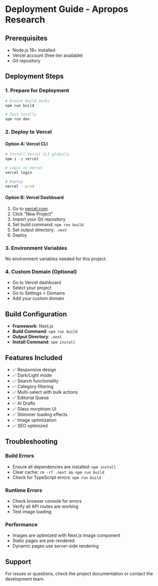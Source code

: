 # Deployment Guide - Apropos Research

## Prerequisites
- Node.js 18+ installed
- Vercel account (free tier available)
- Git repository

## Deployment Steps

### 1. Prepare for Deployment
```bash
# Ensure build works
npm run build

# Test locally
npm run dev
```

### 2. Deploy to Vercel

#### Option A: Vercel CLI
```bash
# Install Vercel CLI globally
npm i -g vercel

# Login to Vercel
vercel login

# Deploy
vercel --prod
```

#### Option B: Vercel Dashboard
1. Go to [vercel.com](https://vercel.com)
2. Click "New Project"
3. Import your Git repository
4. Set build command: `npm run build`
5. Set output directory: `.next`
6. Deploy

### 3. Environment Variables
No environment variables needed for this project.

### 4. Custom Domain (Optional)
- Go to Vercel dashboard
- Select your project
- Go to Settings > Domains
- Add your custom domain

## Build Configuration
- **Framework**: Next.js
- **Build Command**: `npm run build`
- **Output Directory**: `.next`
- **Install Command**: `npm install`

## Features Included
- ✅ Responsive design
- ✅ Dark/Light mode
- ✅ Search functionality
- ✅ Category filtering
- ✅ Multi-select with bulk actions
- ✅ Editorial Queue
- ✅ AI Drafts
- ✅ Glass morphism UI
- ✅ Shimmer loading effects
- ✅ Image optimization
- ✅ SEO optimized

## Troubleshooting

### Build Errors
- Ensure all dependencies are installed: `npm install`
- Clear cache: `rm -rf .next && npm run build`
- Check for TypeScript errors: `npm run build`

### Runtime Errors
- Check browser console for errors
- Verify all API routes are working
- Test image loading

### Performance
- Images are optimized with Next.js Image component
- Static pages are pre-rendered
- Dynamic pages use server-side rendering

## Support
For issues or questions, check the project documentation or contact the development team.

